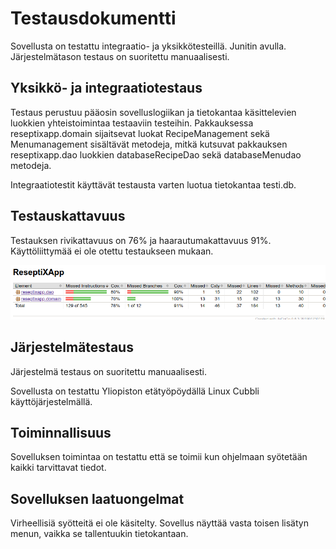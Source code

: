 # Testausdokumentti 

Sovellusta on testattu integraatio- ja yksikkötesteillä. Junitin avulla.
Järjestelmätason testaus on suoritettu manuaalisesti. 
 
## Yksikkö- ja integraatiotestaus

Testaus perustuu pääosin sovelluslogiikan ja tietokantaa käsittelevien luokkien yhteistoimintaa testaaviin testeihin.
Pakkauksessa reseptixapp.domain
sijaitsevat luokat RecipeManagement sekä Menumanagement sisältävät metodeja, mitkä
kutsuvat pakkauksen reseptixapp.dao luokkien  databaseRecipeDao sekä databaseMenudao metodeja. 

Integraatiotestit käyttävät testausta varten luotua tietokantaa testi.db. 

## Testauskattavuus 
Testauksen rivikattavuus on 76% ja haarautumakattavuus 91%. Käyttöliittymää ei ole otettu testaukseen mukaan. 

<img src=https://github.com/Eddiejjay/ot-harjoitustyo/blob/master/ReseptiXApp/dokumentaatio/Kuvat/jacoco.png/>

## Järjestelmätestaus

Järjestelmä testaus on suoritettu manuaalisesti.

Sovellusta on testattu Yliopiston etätyöpöydällä Linux Cubbli käyttöjärjestelmällä. 

## Toiminnallisuus 
Sovelluksen toimintaa on testattu että se toimii kun ohjelmaan syötetään kaikki tarvittavat tiedot. 


## Sovelluksen laatuongelmat 
Virheellisiä syötteitä ei ole käsitelty. 
Sovellus näyttää vasta toisen lisätyn menun, vaikka se tallentuukin tietokantaan. 


